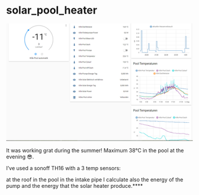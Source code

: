 # solar_pool_heater

![solar_pool_heater](attachments_388bdada-cb42-443a-8b2c-18bab5f38b0e_657c9f80b71.png)

It was working grat during the summer! Maximum 38°C in the pool at the evening :sunglasses:.

I’ve used a sonoff TH16 with a 3 temp sensors:

at the roof
in the pool
in the intake pipe
I calculate also the energy of the pump and the energy that the solar heater produce.****
